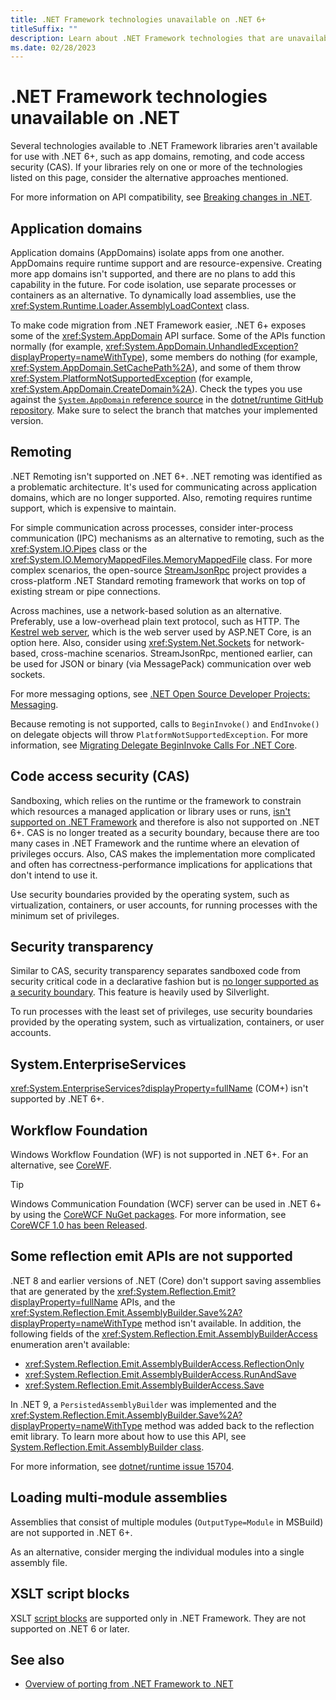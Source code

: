 ```yaml
---
title: .NET Framework technologies unavailable on .NET 6+
titleSuffix: ""
description: Learn about .NET Framework technologies that are unavailable on .NET 6 and later versions.
ms.date: 02/28/2023
---
```

# .NET Framework technologies unavailable on .NET

Several technologies available to .NET Framework libraries aren't available for use with .NET 6+, such as app domains, remoting, and code access security (CAS). If your libraries rely on one or more of the technologies listed on this page, consider the alternative approaches mentioned.

For more information on API compatibility, see [Breaking changes in .NET](../compatibility/breaking-changes.md).

## Application domains

Application domains (AppDomains) isolate apps from one another. AppDomains require runtime support and are resource-expensive. Creating more app domains isn't supported, and there are no plans to add this capability in the future. For code isolation, use separate processes or containers as an alternative. To dynamically load assemblies, use the <xref:System.Runtime.Loader.AssemblyLoadContext> class.

To make code migration from .NET Framework easier, .NET 6+ exposes some of the <xref:System.AppDomain> API surface. Some of the APIs function normally (for example, <xref:System.AppDomain.UnhandledException?displayProperty=nameWithType>), some members do nothing (for example, <xref:System.AppDomain.SetCachePath%2A>), and some of them throw <xref:System.PlatformNotSupportedException> (for example, <xref:System.AppDomain.CreateDomain%2A>). Check the types you use against the [`System.AppDomain` reference source](https://github.com/dotnet/runtime/blob/main/src/libraries/System.Private.CoreLib/src/System/AppDomain.cs) in the [dotnet/runtime GitHub repository](https://github.com/dotnet/runtime). Make sure to select the branch that matches your implemented version.

## Remoting

.NET Remoting isn't supported on .NET 6+. .NET remoting was identified as a problematic architecture. It's used for communicating across application domains, which are no longer supported. Also, remoting requires runtime support, which is expensive to maintain.

For simple communication across processes, consider inter-process communication (IPC) mechanisms as an alternative to remoting, such as the <xref:System.IO.Pipes> class or the <xref:System.IO.MemoryMappedFiles.MemoryMappedFile> class. For more complex scenarios, the open-source [StreamJsonRpc](https://github.com/microsoft/vs-streamjsonrpc) project provides a cross-platform .NET Standard remoting framework that works on top of existing stream or pipe connections.

Across machines, use a network-based solution as an alternative. Preferably, use a low-overhead plain text protocol, such as HTTP. The [Kestrel web server](/aspnet/core/fundamentals/servers/kestrel), which is the web server used by ASP.NET Core, is an option here. Also, consider using <xref:System.Net.Sockets> for network-based, cross-machine scenarios. StreamJsonRpc, mentioned earlier, can be used for JSON or binary (via MessagePack) communication over web sockets.

For more messaging options, see [.NET Open Source Developer Projects: Messaging](https://github.com/Microsoft/dotnet/blob/main/dotnet-developer-projects.md#messaging).

Because remoting is not supported, calls to `BeginInvoke()` and `EndInvoke()` on delegate objects will throw `PlatformNotSupportedException`. For more information, see [Migrating Delegate BeginInvoke Calls For .NET Core](https://devblogs.microsoft.com/dotnet/migrating-delegate-begininvoke-calls-for-net-core/).

## Code access security (CAS)

Sandboxing, which relies on the runtime or the framework to constrain which resources a managed application or library uses or runs, [isn't supported on .NET Framework](/previous-versions/dotnet/framework/code-access-security/code-access-security) and therefore is also not supported on .NET 6+. CAS is no longer treated as a security boundary, because there are too many cases in .NET Framework and the runtime where an elevation of privileges occurs. Also, CAS makes the implementation more complicated and often has correctness-performance implications for applications that don't intend to use it.

Use security boundaries provided by the operating system, such as virtualization, containers, or user accounts, for running processes with the minimum set of privileges.

## Security transparency

Similar to CAS, security transparency separates sandboxed code from security critical code in a declarative fashion but is [no longer supported as a security boundary](/previous-versions/dotnet/framework/code-access-security/security-transparent-code). This feature is heavily used by Silverlight.

To run processes with the least set of privileges, use security boundaries provided by the operating system, such as virtualization, containers, or user accounts.

## System.EnterpriseServices

<xref:System.EnterpriseServices?displayProperty=fullName> (COM+) isn't supported by .NET 6+.

## Workflow Foundation

Windows Workflow Foundation (WF) is not supported in .NET 6+. For an alternative, see [CoreWF](https://github.com/UiPath/corewf).

> [!TIP]
> Windows Communication Foundation (WCF) server can be used in .NET 6+ by using the [CoreWCF NuGet packages](https://www.nuget.org/profiles/corewcf). For more information, see [CoreWCF 1.0 has been Released](https://devblogs.microsoft.com/dotnet/corewcf-v1-released/).

## Some reflection emit APIs are not supported

.NET 8 and earlier versions of .NET (Core) don't support saving assemblies that are generated by the <xref:System.Reflection.Emit?displayProperty=fullName> APIs, and the <xref:System.Reflection.Emit.AssemblyBuilder.Save%2A?displayProperty=nameWithType> method isn't available. In addition, the following fields of the <xref:System.Reflection.Emit.AssemblyBuilderAccess> enumeration aren't available:

- <xref:System.Reflection.Emit.AssemblyBuilderAccess.ReflectionOnly>
- <xref:System.Reflection.Emit.AssemblyBuilderAccess.RunAndSave>
- <xref:System.Reflection.Emit.AssemblyBuilderAccess.Save>

In .NET 9, a `PersistedAssemblyBuilder` was implemented and the <xref:System.Reflection.Emit.AssemblyBuilder.Save%2A?displayProperty=nameWithType> method was added back to the reflection emit library. To learn more about how to use this API, see [System.Reflection.Emit.AssemblyBuilder class](../../fundamentals/runtime-libraries/system-reflection-emit-assemblybuilder.md#persisted-dynamic-assemblies-in-net).

For more information, see [dotnet/runtime issue 15704](https://github.com/dotnet/runtime/issues/15704).

## Loading multi-module assemblies

Assemblies that consist of multiple modules (`OutputType=Module` in MSBuild) are not supported in .NET 6+.

As an alternative, consider merging the individual modules into a single assembly file.

## XSLT script blocks

XSLT [script blocks](../../standard/data/xml/script-blocks-using-msxsl-script.md) are supported only in .NET Framework. They are not supported on .NET 6 or later.

## See also

- [Overview of porting from .NET Framework to .NET](index.md)

